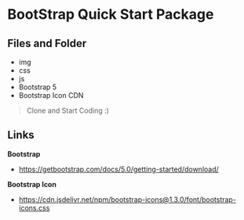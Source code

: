 # BootStrap Quick Start Package

## Files and Folder
- img
- css
- js
- Bootstrap 5
- Bootstrap Icon CDN

> Clone and Start Coding :)

## Links

**Bootstrap**
- https://getbootstrap.com/docs/5.0/getting-started/download/ 


**Bootstrap Icon**
- https://cdn.jsdelivr.net/npm/bootstrap-icons@1.3.0/font/bootstrap-icons.css